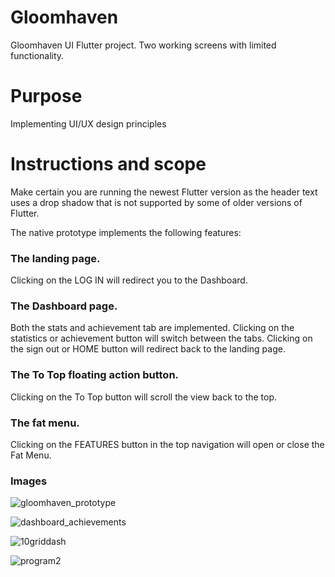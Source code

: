 # Gloomhaven
Gloomhaven UI Flutter project. Two working screens with limited functionality. 

# Purpose
Implementing UI/UX design principles

# Instructions and scope

Make certain you are running the newest Flutter version as the header text uses a drop shadow that is not supported by some of older versions of Flutter. 

The native prototype implements the following features:

### The landing page. 
Clicking on the LOG IN will redirect you to the Dashboard.

### The Dashboard page.
Both the stats and achievement tab are implemented. Clicking on the statistics or achievement button will switch between the tabs. Clicking on the sign out or HOME button will redirect back to the landing page.

### The To Top floating action button.
Clicking on the To Top button will scroll the view back to the top.

### The fat menu.
Clicking on the FEATURES button in the top navigation will open or close the Fat Menu.

### Images
![gloomhaven_prototype](https://user-images.githubusercontent.com/21054780/195308282-9709539c-19ea-407a-85b0-7dfccfea841c.png)

![dashboard_achievements](https://user-images.githubusercontent.com/21054780/195308468-d189bb8e-cf91-443e-99df-bf07397d7b0e.png)

![10griddash](https://user-images.githubusercontent.com/21054780/195308544-48101921-2675-4723-9f6e-9355c6736d53.png)

![program2](https://user-images.githubusercontent.com/21054780/195308601-25103fa2-0aa4-4783-84b9-4d61ae6a9ce0.png)
